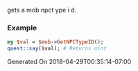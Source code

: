 gets a mob npct ype i d.
### Example

```perl
my $val = $mob->GetNPCTypeID();
quest::say($val); # Returns uint
```


Generated On 2018-04-29T00:35:14-07:00